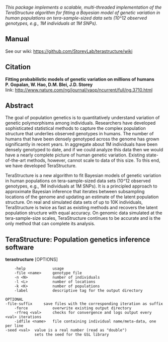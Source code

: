 *This package implements a scalable, multi-threaded implementation of the TeraStructure algorithm for fitting a Bayesian model of genetic variation in human populations on tera-sample-sized data sets (10^12 observed genotypes, e.g., 1M individuals at 1M SNPs).*

Manual
------

See our wiki: https://github.com/StoreyLab/terastructure/wiki

Citation
--------

**Fitting probabilistic models of genetic variation on millions of humans**  
**P. Gopalan, W. Hao, D.M. Blei, J.D. Storey**    
link: http://www.nature.com/ng/journal/vaop/ncurrent/full/ng.3710.html

Abstract
--------

The goal of population genetics is to quantitatively understand variation of genetic polymorphisms among individuals. Researchers have developed sophisticated statistical methods to capture the complex population structure that underlies observed genotypes in humans. The number of humans that have been densely genotyped across the genome has grown significantly in recent years. In aggregate about 1M individuals have been densely genotyped to date, and if we could analyze this data then we would have a nearly complete picture of human genetic variation. Existing state-of-the-art methods, however, cannot scale to data of this size. To this end, we have developed TeraStructure.

TeraStructure is a new algorithm to fit Bayesian models of genetic variation in human populations on tera-sample-sized data sets (10^12 observed genotypes, e.g., 1M individuals at 1M SNPs). It is a principled approach to approximate Bayesian inference that iterates between subsampling locations of the genome and updating an estimate of the latent population structure. On real and simulated data sets of up to 10K individuals, TeraStructure is twice as fast as existing methods and recovers the latent population structure with equal accuracy. On genomic data simulated at the tera-sample-size scales, TeraStructure continues to be accurate and is the only method that can complete its analysis.


TeraStructure: Population genetics inference software
----------------------------------------------

**terastructure** [OPTIONS]

        -help            usage
        -file <name>     genotype file
        -n <N>           number of individuals
        -l <L>           number of locations
        -k <K>           number of populations
        -label           descriptive tag for the output directory

	OPTIONAL
	-file-suffix	 save files with the corresponding iteration as suffix
        -force           overwrite existing output directory
        -rfreq <val>     checks for convergence and logs output every <val> iterations
        -idfile <name>	 file containing individual name/meta-data, one per line
	-seed <val>	 value is a real number (read as "double")
	      		 sets the seed for the GSL library



